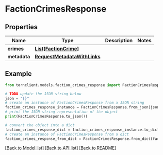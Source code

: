 # FactionCrimesResponse


## Properties

Name | Type | Description | Notes
------------ | ------------- | ------------- | -------------
**crimes** | [**List[FactionCrime]**](FactionCrime.md) |  | 
**metadata** | [**RequestMetadataWithLinks**](RequestMetadataWithLinks.md) |  | 

## Example

```python
from tornclient.models.faction_crimes_response import FactionCrimesResponse

# TODO update the JSON string below
json = "{}"
# create an instance of FactionCrimesResponse from a JSON string
faction_crimes_response_instance = FactionCrimesResponse.from_json(json)
# print the JSON string representation of the object
print(FactionCrimesResponse.to_json())

# convert the object into a dict
faction_crimes_response_dict = faction_crimes_response_instance.to_dict()
# create an instance of FactionCrimesResponse from a dict
faction_crimes_response_from_dict = FactionCrimesResponse.from_dict(faction_crimes_response_dict)
```
[[Back to Model list]](../README.md#documentation-for-models) [[Back to API list]](../README.md#documentation-for-api-endpoints) [[Back to README]](../README.md)


